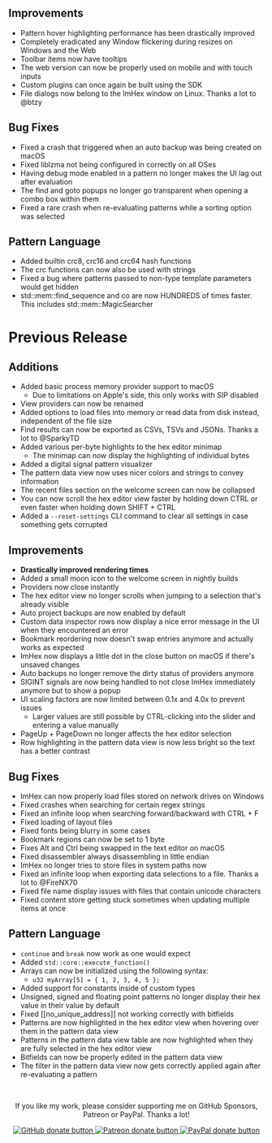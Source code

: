 ## Improvements
- Pattern hover highlighting performance has been drastically improved
- Completely eradicated any Window flickering during resizes on Windows and the Web
- Toolbar items now have tooltips
- The web version can now be properly used on mobile and with touch inputs
- Custom plugins can once again be built using the SDK
- File dialogs now belong to the ImHex window on Linux. Thanks a lot to @btzy 

## Bug Fixes
- Fixed a crash that triggered when an auto backup was being created on macOS
- Fixed liblzma not being configured in correctly on all OSes
- Having debug mode enabled in a pattern no longer makes the UI lag out after evaluation
- The find and goto popups no longer go transparent when opening a combo box within them
- Fixed a rare crash when re-evaluating patterns while a sorting option was selected

## Pattern Language
- Added builtin crc8, crc16 and crc64 hash functions
- The crc functions can now also be used with strings 
- Fixed a bug where patterns passed to non-type template parameters would get hidden
- std::mem::find_sequence and co are now HUNDREDS of times faster. This includes std::mem::MagicSearcher

# Previous Release 

## Additions
- Added basic process memory provider support to macOS
    - Due to limitations on Apple's side, this only works with SIP disabled
- View providers can now be renamed
- Added options to load files into memory or read data from disk instead, independent of the file size
- Find results can now be exported as CSVs, TSVs and JSONs. Thanks a lot to @SparkyTD
- Added various per-byte highlights to the hex editor minimap
    - The minimap can now display the highlighting of individual bytes
- Added a digital signal pattern visualizer
- The pattern data view now uses nicer colors and strings to convey information
- The recent files section on the welcome screen can now be collapsed
- You can now scroll the hex editor view faster by holding down CTRL or even faster when holding down SHIFT + CTRL
- Added a `--reset-settings` CLI command to clear all settings in case something gets corrupted

## Improvements
- **Drastically improved rendering times**
- Added a small moon icon to the welcome screen in nightly builds
- Providers now close instantly
- The hex editor view no longer scrolls when jumping to a selection that's already visible
- Auto project backups are now enabled by default
- Custom data inspector rows now display a nice error message in the UI when they encountered an error
- Bookmark reordering now doesn't swap entries anymore and actually works as expected
- ImHex now displays a little dot in the close button on macOS if there's unsaved changes
- Auto backups no longer remove the dirty status of providers anymore
- SIGINT signals are now being handled to not close ImHex immediately anymore but to show a popup
- UI scaling factors are now limited between 0.1x and 4.0x to prevent issues
    - Larger values are still possible by CTRL-clicking into the slider and entering a value manually
- PageUp + PageDown no longer affects the hex editor selection
- Row highlighting in the pattern data view is now less bright so the text has a better contrast

## Bug Fixes
- ImHex can now properly load files stored on network drives on Windows
- Fixed crashes when searching for certain regex strings
- Fixed an infinite loop when searching forward/backward with CTRL + F
- Fixed loading of layout files
- Fixed fonts being blurry in some cases
- Bookmark regions can now be set to 1 byte
- Fixes Alt and Ctrl being swapped in the text editor on macOS
- Fixed disassembler always disassembling in little endian
- ImHex no longer tries to store files in system paths now
- Fixed an infinite loop when exporting data selections to a file. Thanks a lot to @FireNX70
- Fixed file name display issues with files that contain unicode characters
- Fixed content store getting stuck sometimes when updating multiple items at once

## Pattern Language 
- `continue` and `break` now work as one would expect
- Added `std::core::execute_function()`
- Arrays can now be initialized using the following syntax:
    - `u32 myArray[5] = { 1, 2, 3, 4, 5 };`
- Added support for constants inside of custom types
- Unsigned, signed and floating point patterns no longer display their hex value in their value by default
- Fixed [[no_unique_address]] not working correctly with bitfields
- Patterns are now highlighted in the hex editor view when hovering over them in the pattern data view
- Patterns in the pattern data view table are now highlighted when they are fully selected in the hex editor view
- Bitfields can now be properly edited in the pattern data view
- The filter in the pattern data view now gets correctly applied again after re-evaluating a pattern

<br/>

<p align="center">If you like my work, please consider supporting me on GitHub Sponsors, Patreon or PayPal. Thanks a lot!</p>
<p align="center">
<a href="https://github.com/sponsors/WerWolv"><img src="https://werwolv.net/assets/github_banner.png" alt="GitHub donate button" /> </a>
<a href="https://www.patreon.com/werwolv"><img src="https://c5.patreon.com/external/logo/become_a_patron_button.png" alt="Patreon donate button" /> </a>
<a href="https://werwolv.net/donate"><img src="https://werwolv.net/assets/paypal_banner.png" alt="PayPal donate button" /> </a>
</p